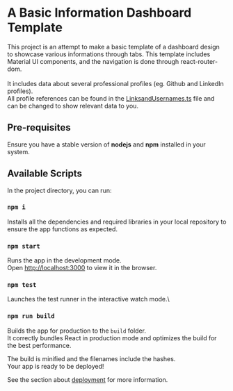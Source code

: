 # A Basic Information Dashboard Template

This project is an attempt to make a basic template of a dashboard design to showcase various informations through tabs.
This template includes Material UI components, and the navigation is done through react-router-dom.\
\
It includes data about several professional profiles (eg. Github and LinkedIn profiles).\
All profile references can be found in the
[LinksandUsernames.ts](src/LinksandUsernames.ts) file and can be changed to show relevant data to you.

## Pre-requisites

Ensure you have a stable version of **nodejs** and **npm** installed in your system.

## Available Scripts

In the project directory, you can run:

### `npm i`

Installs all the dependencies and required libraries in your local repository to ensure the app functions as expected.

### `npm start`

Runs the app in the development mode.\
Open [http://localhost:3000](http://localhost:3000) to view it in the browser.

### `npm test`

Launches the test runner in the interactive watch mode.\

### `npm run build`

Builds the app for production to the `build` folder.\
It correctly bundles React in production mode and optimizes the build for the best performance.

The build is minified and the filenames include the hashes.\
Your app is ready to be deployed!

See the section about [deployment](https://facebook.github.io/create-react-app/docs/deployment) for more information.
